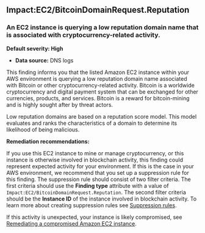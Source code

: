 Impact:EC2/BitcoinDomainRequest.Reputation
------------------------------------------


### An EC2 instance is querying a low reputation domain name that is associated with cryptocurrency-related activity.


**Default severity: High**


 * **Data source:** DNS logs

This finding informs you that the listed Amazon EC2 instance within your AWS environment is querying a low reputation domain name associated with Bitcoin or other cryptocurrency-related activity. Bitcoin is a worldwide cryptocurrency and digital payment system that can be exchanged for other currencies, products, and services. Bitcoin is a reward for bitcoin-mining and is highly sought after by threat actors.


Low reputation domains are based on a reputation score model. This model evaluates and ranks the characteristics of a domain to determine its likelihood of being malicious.


**Remediation recommendations:**


If you use this EC2 instance to mine or manage cryptocurrency, or this instance is otherwise involved in blockchain activity, this finding could represent expected activity for your environment. If this is the case in your AWS environment, we recommend that you set up a suppression rule for this finding. The suppression rule should consist of two filter criteria. The first criteria should use the **Finding type** attribute with a value of `Impact:EC2/BitcoinDomainRequest.Reputation`. The second filter criteria should be the **Instance ID** of the instance involved in blockchain activity. To learn more about creating suppression rules see [Suppression rules](https://docs.aws.amazon.com/guardduty/latest/ug/findings_suppression-rule.html).


If this activity is unexpected, your instance is likely compromised, see [Remediating a compromised Amazon EC2 instance](https://docs.aws.amazon.com/guardduty/latest/ug/guardduty_remediate.html#compromised-ec2).

